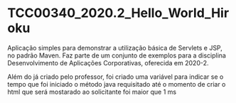 # TCC00340_2020.2_Hello_World_Hiroku
Aplicação simples para demonstrar a utilização básica de Servlets e JSP, no padrão Maven. Faz parte de um conjunto de exemplos para a disciplina Desenvolvimento de Aplicações Corporativas, oferecida em 2020-2.

Além do já criado pelo professor, foi criado uma variável para indicar se o tempo que foi iniciado o método java requisitado até o momento de criar o html que será mostarado ao solicitante foi maior que 1 ms
